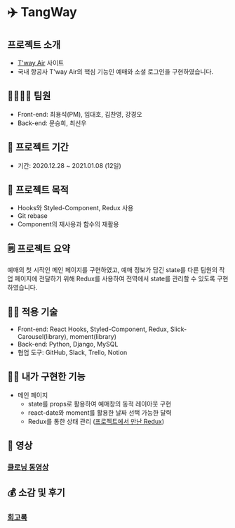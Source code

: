 # ✈️ TangWay
## 프로젝트 소개
- [T'way Air](https://www.twayair.com/app/main) 사이트
- 국내 항공사 T'way Air의 핵심 기능인 예매와 소셜 로그인을 구현하였습니다.

## 👨‍👩‍👧‍👦 팀원

- Front-end: 최용석(PM), 임대호, 김찬영, 강경오
- Back-end: 문승희, 최선우

## 📅 프로젝트 기간

- 기간: 2020.12.28 ~ 2021.01.08 (12일)

## 📌 프로젝트 목적

- Hooks와 Styled-Component, Redux 사용
- Git rebase
- Component의 재사용과 함수의 재활용

## 🗒 프로젝트 요약

예매의 첫 시작인 메인 페이지를 구현하였고, 예매 정보가 담긴 state를  다른 팀원의 작업 페이지에 전달하기 위해 Redux를 사용하여 전역에서 state를 관리할 수 있도록 구현하였습니다.

## 🧑‍💻 적용 기술

- Front-end: React Hooks, Styled-Component, Redux, Slick-Carousel(library), moment(library) 
- Back-end: Python, Django, MySQL
- 협업 도구: GitHub, Slack, Trello, Notion

## 💁‍♀️ 내가 구현한 기능

- 메인 페이지
  - state를 props로 활용하여 예매창의 동적 레이아웃 구현
  - react-date와 moment를 활용한 날짜 선택 가능한 달력
  - Redux를 통한 상태 관리 ([프로젝트에서 만난 Redux](https://velog.io/@ingdaeho/React-Redux))

## 🎥 영상

### [클로닝 동영상](https://www.youtube.com/watch?v=PH3TYy1CKzo&t=1s)

## 💰 소감 및 후기

### [회고록](https://velog.io/@ingdaeho/second-project)
